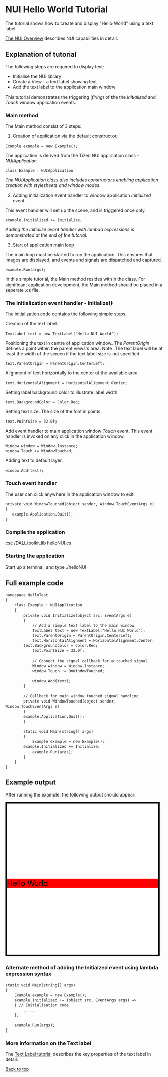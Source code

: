 <a name="0"></a>
# NUI Hello World Tutorial

The tutorial shows how to create and display "Hello World" using a text label.

[The NUI Overview](NUIoverview.md) describes NUI capabilities in detail.

## Explanation of tutorial

The following steps are required to display text:

+ Initialise the NUI library
+ Create a View - a text label showing text
+ Add the text label to the application main window

This tutorial demonstrates the triggering (_firing_) of the the _Initialized_ and _Touch_ window application events.

### Main method

The Main method consist of 3 steps:

1. Creation of application via the default constructor.

~~~{.cs}
Example example = new Example();
~~~

The application is derived from the Tizen NUI application class - _NUIApplication_.

~~~{.cs}
class Example : NUIApplication
~~~

_The NUIApplication class also includes constructors enabling application creation with stylesheets and window modes_.

2. Adding initialization event handler to window application _Initialized_ event.

This event handler will set up the scene, and is triggered once only.

~~~{.cs}
example.Initialized += Initialize;
~~~

_Adding the Initialize event handler with lambda expressions is demonstrated at the end of the tutorial._

3. Start of application main loop

The main loop must be started to run the application. This ensures that images are displayed,
and events and signals are dispatched and captured.

~~~{.cs}
example.Run(args);
~~~

In this simple tutorial, the Main method resides within the class. For significant application development, the Main
method should be placed in a seperate .cs file.

### The Initialization event handler - Initialize()

The initialization code contains the following simple steps:

Creation of the text label.

~~~{.cs}
TextLabel text = new TextLabel("Hello NUI World");
~~~

Positioning the text in centre of application window. The _ParentOrigin_ defines a point
within the parent views's area. Note: The text label will be at least the
width of the screen if the text label size is not specified.

~~~{.cs}
text.ParentOrigin = ParentOrigin.CenterLeft;
~~~

Alignment of text horizontally to the center of the available area.

~~~{.cs}
text.HorizontalAlignment = HorizontalAlignment.Center;
~~~

Setting label background color to illustrate label width.

~~~{.cs}
text.BackgroundColor = Color.Red;
~~~

Setting text size. The size of the font in points.

~~~{.cs}
text.PointSize = 32.0f;
~~~

Add event handler to main application window _Touch_ event. This event handler is invoked
on any click in the application window.

~~~{.cs}
Window window = Window.Instance;
window.Touch += WindowTouched;
~~~

Adding text to default layer.

~~~{.cs}
window.Add(text);
~~~

### Touch event handler

The user can click anywhere in the application window to exit:

~~~{.cs}
private void WindowTouched(object sender, Window.TouchEventArgs e)
{
   example.Application.Quit();
}
~~~

### Compile the application

csc /DALi_toolkit.lib helloNUI.cs

### Starting the application

Start up a terminal, and type ./helloNUI


## Full example code

~~~{.cs}
namespace HelloTest
{
    class Example : NUIApplication
    {
        private void Initialize(object src, EventArgs e)
        {
            // Add a simple text label to the main window
            TextLabel text = new TextLabel("Hello NUI World");
            text.ParentOrigin = ParentOrigin.CenterLeft;
            text.HorizontalAlignment = HorizontalAlignment.Center;
	    text.BackgroundColor = Color.Red;
            text.PointSize = 32.0f;

            // Connect the signal callback for a touched signal
            Window window = Window.Instance;
            window.Touch += OnWindowTouched;

            window.Add(text);
        }

        // Callback for main window touched signal handling
        private void WindowTouched(object sender, Window.TouchEventArgs e)
        {
	    example.Application.Quit();
        }

        static void Main(string[] args)
        {
            Example example = new Example();
	    example.Initialized += Initialize;
            example.Run(args);
        }
    }
}
~~~

## Example output

After running the example, the following output should appear:

<img src="./Images/hello-world.png" style="border: 5px solid black;">

### Alternate method of adding the Initialzed event using lambda expression syntax

~~~{.cs}
static void Main(string[] args)
{
    Example example = new Example();
    example.Initialized += (object src, EventArgs args) =>
    { // Initialisation code
        .....
    };

    example.Run(args);
}
~~~

### More information on the Text label 

The [Text Label tutorial](text-label.md) describes the key properties of the text label in detail.

[Back to top](#0)

